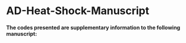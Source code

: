 # AD-Heat-Shock-Manuscript
#### The codes presented are supplementary information to the following manuscript:
